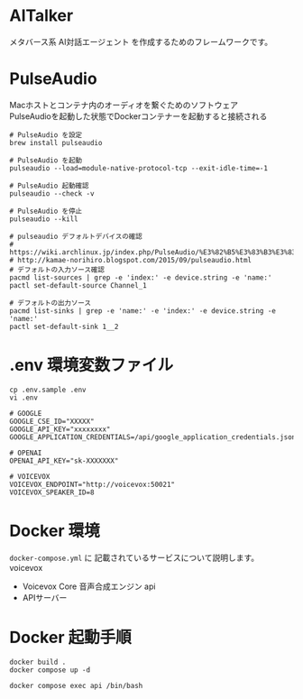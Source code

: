 # AITalker
メタバース系 AI対話エージェント を作成するためのフレームワークです。

# PulseAudio
Macホストとコンテナ内のオーディオを繋ぐためのソフトウェア  
PulseAudioを起動した状態でDockerコンテナーを起動すると接続される   
```
# PulseAudio を設定
brew install pulseaudio

# PulseAudio を起動
pulseaudio --load=module-native-protocol-tcp --exit-idle-time=-1

# PulseAudio 起動確認
pulseaudio --check -v

# PulseAudio を停止
pulseaudio --kill

# pulseaudio デフォルトデバイスの確認
# https://wiki.archlinux.jp/index.php/PulseAudio/%E3%82%B5%E3%83%B3%E3%83%97%E3%83%AB#.E3.83.87.E3.83.95.E3.82.A9.E3.83.AB.E3.83.88.E3.81.AE.E5.85.A5.E5.8A.9B.E3.82.BD.E3.83.BC.E3.82.B9.E3.82.92.E8.A8.AD.E5.AE.9A
# http://kamae-norihiro.blogspot.com/2015/09/pulseaudio.html
# デフォルトの入力ソース確認
pacmd list-sources | grep -e 'index:' -e device.string -e 'name:'
pactl set-default-source Channel_1

# デフォルトの出力ソース
pacmd list-sinks | grep -e 'name:' -e 'index:' -e device.string -e 'name:'
pactl set-default-sink 1__2
```

# .env 環境変数ファイル
```
cp .env.sample .env
vi .env
```

```
# GOOGLE
GOOGLE_CSE_ID="XXXXX"
GOOGLE_API_KEY="xxxxxxxx"
GOOGLE_APPLICATION_CREDENTIALS=/api/google_application_credentials.json

# OPENAI
OPENAI_API_KEY="sk-XXXXXXX"

# VOICEVOX
VOICEVOX_ENDPOINT="http://voicevox:50021"
VOICEVOX_SPEAKER_ID=8
```

# Docker 環境

`docker-compose.yml` に 記載されているサービスについて説明します。
voicevox
- Voicevox Core 音声合成エンジン
api
- APIサーバー


# Docker 起動手順
```
docker build .
docker compose up -d

docker compose exec api /bin/bash
```

